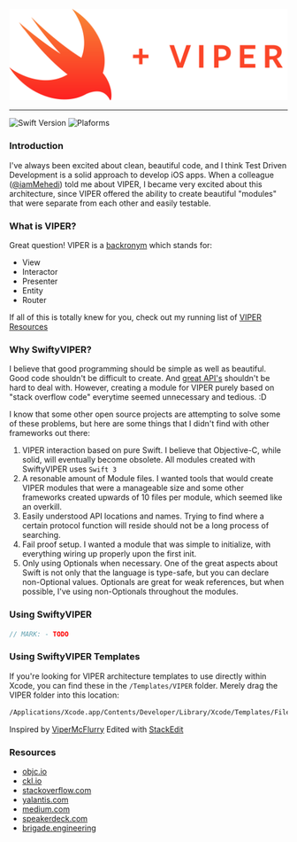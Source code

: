 ![Header](Assets/SwiftyVIPER.png)

---

![Swift Version](https://img.shields.io/badge/Swift-3.0-orange.svg)
![Plaforms](https://img.shields.io/badge/Platform-iOS-lightgrey.svg)

### Introduction

I've always been excited about clean, beautiful code, and I think Test Driven Development is a solid approach to develop iOS apps. When a colleague ([@iamMehedi](https://github.com/iamMehedi)) told me about VIPER, I became very excited about this architecture, since VIPER offered the ability to create beautiful "modules" that were separate from each other and easily testable.

### What is VIPER?

Great question! VIPER is a [backronym](https://en.wikipedia.org/wiki/Backronym) which stands for:

 - View
 - Interactor
 - Presenter
 - Entity
 - Router

If all of this is totally knew for you, check out my running list of [VIPER Resources](#resources)

### Why SwiftyVIPER?

I believe that good programming should be simple as well as beautiful. Good code shouldn't be difficult to create. And [great API's](https://youtu.be/qCdpTji8nxo?t=1m52s) shouldn't be hard to deal with. However, creating a module for VIPER purely based on "stack overflow code" everytime seemed unnecessary and tedious. :D

I know that some other open source projects are attempting to solve some of these problems, but here are some things that I didn't find with other frameworks out there:

 1. VIPER interaction based on pure Swift. I believe that Objective-C, while solid, will eventually become obsolete. All modules created with SwiftyVIPER uses `Swift 3`
 2. A resonable amount of Module files. I wanted tools that would create VIPER modules that were a manageable size and some other frameworks created upwards of 10 files per module, which seemed like an overkill.
 3. Easily understood API locations and names. Trying to find where a certain protocol function will reside should not be a long process of searching.
 4. Fail proof setup. I wanted a module that was simple to initialize, with everything wiring up properly upon the first init.
 5. Only using Optionals when necessary. One of the great aspects about Swift is not only that the language is type-safe, but you can declare non-Optional values. Optionals are great for weak references, but when possible, I've using non-Optionals throughout the modules.

### Using SwiftyVIPER

```swift
// MARK: - TODO
```

### Using SwiftyVIPER Templates

If you're looking for VIPER architecture templates to use directly within Xcode, you can find these in the `/Templates/VIPER` folder. Merely drag the VIPER folder into this location:

```bash
/Applications/Xcode.app/Contents/Developer/Library/Xcode/Templates/File Templates
```

Inspired by [ViperMcFlurry](https://github.com/rambler-digital-solutions/ViperMcFlurry)
Edited with [StackEdit](https://stackedit.io/)


### Resources

 - [objc.io](https://www.objc.io/issues/13-architecture/viper/)
 - [ckl.io](https://www.ckl.io/blog/ios-project-architecture-using-viper/)
 - [stackoverflow.com](http://stackoverflow.com/questions/35132664/why-protocols-are-used-in-both-direction-in-viper-architecture-rather-than-in-on)
 - [yalantis.com](https://yalantis.com/blog/tree-of-models-as-an-alternative-app-architecture-model/)
 - [medium.com](https://medium.com/mobile-travel-technologies/architecting-mobile-apps-with-b-viper-modules-e94e277c8d68)
 - [speakerdeck.com](https://speakerdeck.com/sergigracia/clean-architecture-viper)
 - [brigade.engineering](https://brigade.engineering/brigades-experience-using-an-mvc-alternative-36ef1601a41f#.tezoetq87)
